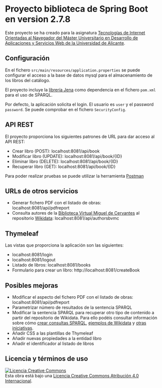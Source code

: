 # Proyecto biblioteca de Spring Boot en version 2.7.8

Este proyecto se ha creado para la asignatura [Tecnologías de Internet Orientadas al Navegador del Máster Universitario en Desarrollo de Aplicaciones y Servicios Web de la Universidad de Alicante](https://cvnet.cpd.ua.es/Guia-Docente/?wcodasi=38215&wlengua=es&scaca=2023-24).

## Configuración
En el fichero ```src/main/resources/application.properties``` se puede configurar el acceso a la base de datos mysql para el almacenamiento de los libros del catálogo.

El proyecto incluye la [librería Jena](https://jena.apache.org) como dependencia en el fichero ```pom.xml``` para el uso de SPARQL.

Por defecto, la aplicación solicita el login. El usuario es ```user``` y el password ```password```. Se puede comprobar en el fichero ```SecurityConfig```.

## API REST

El proyecto proporciona los siguientes patrones de URL para dar acceso al API REST:

- Crear libro (POST): localhost:8081/api/book
- Modificar libro (UPDATE): localhost:8081/api/book/{ID}
- Eliminar libro (DELETE): localhost:8081/api/book/{ID}
- Recuperar libro (GET): localhost:8081/api/book/{ID}

Para poder realizar pruebas se puede utilizar la herramienta [Postman](https://www.postman.com/)

## URLs de otros servicios
- Generar fichero PDF con el listado de obras: localhost:8081/api/pdfreport
- Consulta autores de la [Biblioteca Virtual Miguel de Cervantes](https://www.cervantesvirtual.com/) al repositorio [Wikidata](https://query.wikidata.org/): localhost:8081/api/authorsbvmc

## Thymeleaf
Las vistas que proporciona la aplicación son las siguientes:

- localhost:8081/login
- localhost:8081/logout
- Listado de libros: localhost:8081/books
- Formulario para crear un libro: http://localhost:8081/createBook

## Posibles mejoras
- Modificar el aspecto del fichero PDF con el listado de obras: localhost:8081/api/pdfreport
- Parametrizar número de resultados de la sentencia SPARQL
- Modificar la sentencia SPARQL para recuperar otro tipo de contenido a partir del repositorio de Wikidata. Para ello podéis consultar información sobre cómo [crear consultas SPARQL](https://data.cervantesvirtual.com/noticia/tutorial-de-inicio-a-sparql), [ejemplos de Wikidata](https://www.wikidata.org/wiki/Wikidata:SPARQL_query_service/queries/examples/es) y [otras iniciativas](https://github.com/hibernator11/hdh-compartir-pantalla-2023).
- Añadir CSS a las plantillas de Thymeleaf
- Añadir nuevas propiedades a la entidad libro
- Añadir el identificador al listado de libros

## Licencia y términos de uso
<a rel="license" href="http://creativecommons.org/licenses/by/4.0/"><img alt="Licencia Creative Commons" style="border-width:0" src="https://i.creativecommons.org/l/by/4.0/80x15.png" /></a><br />Esta obra está bajo una <a rel="license" href="http://creativecommons.org/licenses/by/4.0/">Licencia Creative Commons Atribución 4.0 Internacional</a>.
